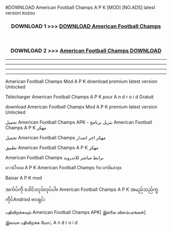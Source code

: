 #DOWNLOAD American Football Champs  A P K [MOD] [NO.ADS] latest version kozou



<div align="center">

<h3>DOWNLOAD 1 >>> <a href="https://teeasianyam.web.app?sq=American Football Champs ">DOWNLOAD American Football Champs  </a></h3><br>

<h3>DOWNLOAD 2 >>> <a href="https://teeasianyam.web.app?sq=American Football Champs  ">American Football Champs   DOWNLOAD </a></h3>

</div>


----------------------------------------------------------

----------------------------------------------------------

----------------------------------------------------------

----------------------------------------------------------


American Football Champs   Mod A P K download premium latest version Unlocked

Télécharger American Football Champs   A P K pour A n d r o i d Gratuit

download American Football Champs   Mod A P K premium latest version Unlocked

تحميل American Football Champs   APK - تنزيل برنامج American Football Champs   A P K مهكر

تحميل American Football Champs   مهكر اخر اصدار

تطبيق American Football Champs   A P K مهكر

American Football Champs   برابط مباشر للاندرويد

ดาวน์โหลด A P K American Football Champs   รับเวอร์ชันล่าสุด

Baixar A P K mod

အက်ပ်ကို ဒေါင်းလုဒ်လုပ်ပါ။ American Football Champs   A P K အမည်သည်ကူကိုင်Andriod ဗားရှင်း

பதிவிறக்கவும் American Football Champs   APK[ இல்லை விளம்பரங்கள்] 
 
இலவச பதிவிறக்க மோட் A n d r o i d



